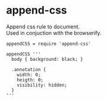 # append-css

Append css rule to document.  
Used in conjuction with the browserify.

    appendCSS = require 'append-css'

    appendCSS '''
      body { background: black; }

      .annotation {
        width: 0;
        heigth: 0;
        visibility: hidden;
      }
    '''

